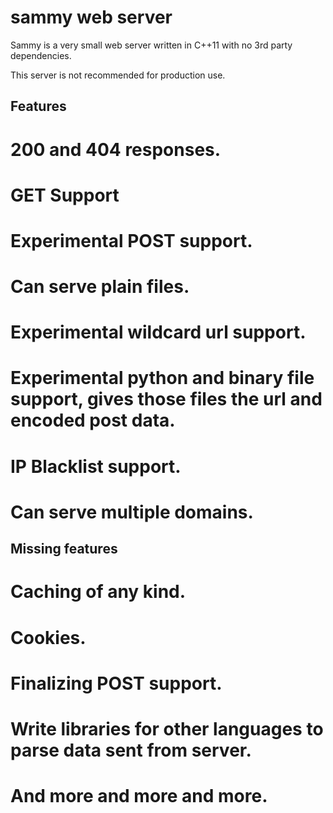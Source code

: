 sammy web server
===

Sammy is a very small web server written in C++11 with no 3rd party dependencies.

This server is not recommended for production use.

Features
---

# 200 and 404 responses.
# GET Support
# Experimental POST support.
# Can serve plain files.
# Experimental wildcard url support.
# Experimental python and binary file support, gives those files the url and encoded post data.
# IP Blacklist support.
# Can serve multiple domains.

Missing features
---

# Caching of any kind.
# Cookies.
# Finalizing POST support.
# Write libraries for other languages to parse data sent from server.
# And more and more and more.
